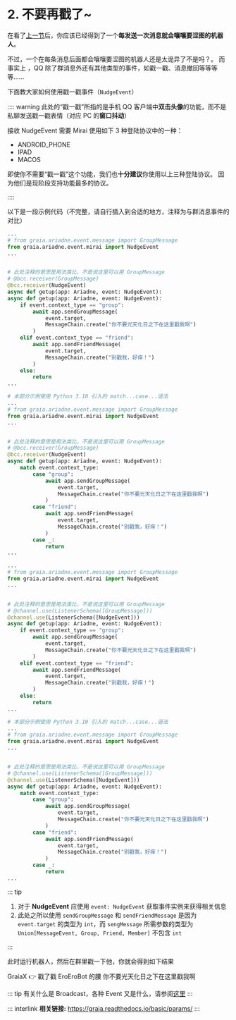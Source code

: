 # 2. 不要再戳了~

在看了[上一节](./1_hello_ero.md)后，你应该已经得到了一个**每发送一次消息就会嚷嚷要涩图的机器人**。

不过，一个在每条消息后面都会嚷嚷要涩图的机器人还是太诡异了<Curtain>不是吗？</Curtain>。
而事实上 ，QQ 除了群消息外还有其他类型的事件，如戳一戳、消息撤回等等等等……

下面教大家如何使用戳一戳事件（`NudgeEvent`）

:::: warning
此处的“戳一戳”所指的是手机 QQ 客户端中**双击头像**的功能，而不是私聊发送戳一戳表情（对应 PC 的**窗口抖动**）

接收 NudgeEvent 需要 Mirai 使用如下 3 种登陆协议中的一种：

- ANDROID_PHONE
- IPAD
- MACOS

即使你不需要“戳一戳”这个功能，我们也**十分建议**你使用以上三种登陆协议。
因为他们是现阶段支持功能最多的协议。

::::

以下是一段示例代码（不完整，请自行插入到合适的地方，注释为与群消息事件的对比）

<CodeGroup>
<CodeGroupItem title="BroadCast">

<CodeGroup>
<CodeGroupItem title="Python <= 3.9">

``` python
...
# from graia.ariadne.event.message import GroupMessage
from graia.ariadne.event.mirai import NudgeEvent
...


# 此处注释的意思是用法类比，不是说这里可以用 GroupMessage
# @bcc.receiver(GroupMessage)
@bcc.receiver(NudgeEvent)
async def getup(app: Ariadne, event: NudgeEvent):
async def getup(app: Ariadne, event: NudgeEvent):
    if event.context_type == "group":
        await app.sendGroupMessage(
            event.target,
            MessageChain.create("你不要光天化日之下在这里戳我啊")
        )
    elif event.context_type == "friend":
        await app.sendFriendMessage(
            event.target,
            MessageChain.create("别戳我，好痒！")
        )
    else:
        return
...
```

</CodeGroupItem>
<CodeGroupItem title="Python >= 3.10">

``` python
# 本部分示例使用 Python 3.10 引入的 match...case...语法
...
# from graia.ariadne.event.message import GroupMessage
from graia.ariadne.event.mirai import NudgeEvent
...


# 此处注释的意思是用法类比，不是说这里可以用 GroupMessage
# @bcc.receiver(GroupMessage)
@bcc.receiver(NudgeEvent)
async def getup(app: Ariadne, event: NudgeEvent):
    match event.context_type:
        case "group":
            await app.sendGroupMessage(
                event.target,
                MessageChain.create("你不要光天化日之下在这里戳我啊")
            )
        case "friend":
            await app.sendFriendMessage(
                event.target,
                MessageChain.create("别戳我，好痒！")
            )
        case _:
            return
...
```

</CodeGroupItem>
</CodeGroup>

</CodeGroupItem>
<CodeGroupItem title="graia-saya">

<CodeGroup>
<CodeGroupItem title="Python <= 3.9">

``` python
...
# from graia.ariadne.event.message import GroupMessage
from graia.ariadne.event.mirai import NudgeEvent
...


# 此处注释的意思是用法类比，不是说这里可以用 GroupMessage
# @channel.use(ListenerSchema([GroupMessage]))
@channel.use(ListenerSchema([NudgeEvent]))
async def getup(app: Ariadne, event: NudgeEvent):
    if event.context_type == "group":
        await app.sendGroupMessage(
            event.target,
            MessageChain.create("你不要光天化日之下在这里戳我啊")
        )
    elif event.context_type == "friend":
        await app.sendFriendMessage(
            event.target,
            MessageChain.create("别戳我，好痒！")
        )
    else:
        return
...
```

</CodeGroupItem>
<CodeGroupItem title="Python >= 3.10">

``` python
# 本部分示例使用 Python 3.10 引入的 match...case...语法
...
# from graia.ariadne.event.message import GroupMessage
from graia.ariadne.event.mirai import NudgeEvent
...


# 此处注释的意思是用法类比，不是说这里可以用 GroupMessage
# @channel.use(ListenerSchema([GroupMessage]))
@channel.use(ListenerSchema([NudgeEvent]))
async def getup(app: Ariadne, event: NudgeEvent):
    match event.context_type:
        case "group":
            await app.sendGroupMessage(
                event.target,
                MessageChain.create("你不要光天化日之下在这里戳我啊")
            )
        case "friend":
            await app.sendFriendMessage(
                event.target,
                MessageChain.create("别戳我，好痒！")
            )
        case _:
            return
...
```

</CodeGroupItem>
</CodeGroup>

</CodeGroupItem>
</CodeGroup>

::: tip

1. 对于 **NudgeEvent** 应使用 `event: NudgeEvent` 获取事件实例来获得相关信息
2. 此处之所以使用 `sendGroupMessage` 和 `sendFriendMessage` 是因为 `event.target` 的类型为 `int`，而 `sengMessage` 所需参数的类型为 `Union[MessageEvent, Group, Friend, Member]` 不包含 `int`

:::

此时运行机器人，然后在群里戳一下他，你就会得到如下结果

<ChatWindow title="Graia Framework Community">
  <ChatToast>GraiaX 👉 戳了戳 EroEroBot 的腰</ChatToast>
  <ChatMsg name="EroEroBot" avatar="/avatar/ero.webp">你不要光天化日之下在这里戳我啊</ChatMsg>
</ChatWindow>

::: tip
有关什么是 Broadcast，各种 Event 又是什么，请参阅[这里](../before/Q&A.html#_3-%E4%BB%80%E4%B9%88%E6%98%AF-broadcastcontrol)
:::

::: interlink
**相关链接:** <https://graia.readthedocs.io/basic/params/>
:::
